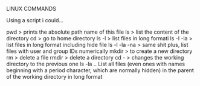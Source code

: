 LINUX COMMANDS

Using a script i could...

pwd > prints the absolute path name of this file
ls > list the content of the directory
cd > go to home directory
ls -l > list files in long formati
ls -l -la > list files in long format including hide file
ls -l -la -na > same shit plus, list files with user and group IDs numerically
mkdir > to create a new directory
rm > delete a file
rmdir > delete a directory
cd - > changes the working directory to the previous one
ls -la .. List all files (even ones with names beginning with a period character, which are normally hidden) in the parent of the working directory in long format
